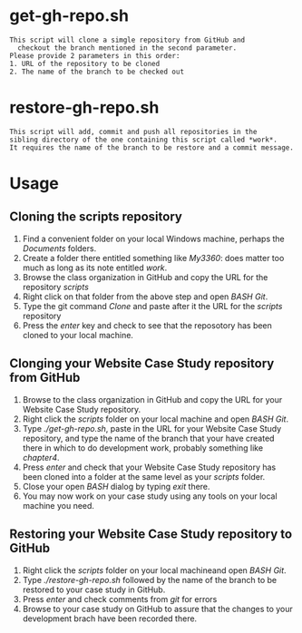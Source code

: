 # get-gh-repo.sh

	This script will clone a simgle repository from GitHub and
	  checkout the branch mentioned in the second parameter.
	Please provide 2 parameters in this order:
	1. URL of the repository to be cloned
	2. The name of the branch to be checked out
	
# restore-gh-repo.sh

    This script will add, commit and push all repositories in the
    sibling directory of the one containing this script called *work*.
    It requires the name of the branch to be restore and a commit message.
    
# Usage
## Cloning the scripts repository
1. Find a convenient folder on your local Windows machine, perhaps the *Documents* folders.
1. Create a folder there entitled something like *My3360*: does matter too much as long as its note entitled *work*.
1. Browse the class organization in GitHub and copy the URL for the repository *scripts*
1. Right click on that folder from the above step and open *BASH Git*.
1. Type the git command *Clone* and paste after it the URL for the *scripts* repository
1. Press the *enter* key and check to see that the reposotory has been cloned to your local machine.
## Clonging your Website Case Study repository from GitHub
1. Browse to the class organization in GitHub and copy the URL for your Website Case Study repository.
1. Right click the *scripts* folder on your local machine and open *BASH Git*.
1. Type *./get-gh-repo.sh*, paste in the URL for your Website Case Study repository, and type the name of the branch that your have 
created there in which to do development work, probably something like *chapter4*.
1. Press *enter* and check that your Website Case Study repository has been cloned into a folder at the same level as 
your *scripts* folder.
1. Close your open *BASH* dialog by typing *exit* there.
1. You may now work on your case study using any tools on your local machine you need.
## Restoring your Website Case Study repository to GitHub
1. Right click the *scripts* folder on your local machineand open *BASH Git*.
1. Type *./restore-gh-repo.sh* followed by the name of the branch to be restored to your case study in GitHub.
1. Press *enter* and check comments from *git* for errors
1. Browse to your case study on GitHub to assure that the changes to your development brach have been recorded there.

